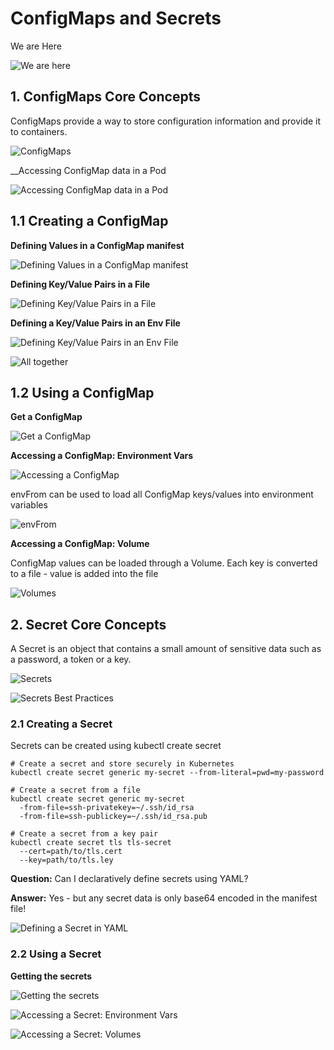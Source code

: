# ConfigMaps and Secrets

We are Here

![We are here](../images/065.png)

## 1. ConfigMaps Core Concepts

ConfigMaps provide a way to store configuration information and provide it to containers.

![ConfigMaps](../images/066.png)

__Accessing ConfigMap data in a Pod

![Accessing ConfigMap data in a Pod](../images/067.png)

## 1.1 Creating a ConfigMap

__Defining Values in a ConfigMap manifest__

![Defining Values in a ConfigMap manifest](../images/068.png)

__Defining Key/Value Pairs in a File__

![Defining Key/Value Pairs in a File](../images/069.png)

__Defining a Key/Value Pairs in an Env File__

![Defining Key/Value Pairs in an Env File](../images/070.png)

![All together](../images/071.png)

## 1.2 Using a ConfigMap

__Get a ConfigMap__

![Get a ConfigMap](../images/072.png)

__Accessing a ConfigMap: Environment Vars__

![Accessing a ConfigMap](../images/073.png)

envFrom can be used to load all ConfigMap keys/values into environment variables

![envFrom](../images/074.png)

__Accessing a ConfigMap: Volume__

ConfigMap values can be loaded through a Volume.
Each key is converted to a file - value is added into the file

![Volumes](../images/075.png)

## 2. Secret Core Concepts

A Secret is an object that contains a small amount of sensitive data such as a password, a token or a key.

![Secrets](../images/076.png)

![Secrets Best Practices](../images/077.png)

### 2.1 Creating a Secret

Secrets can be created using kubectl create secret

```shell
# Create a secret and store securely in Kubernetes
kubectl create secret generic my-secret --from-literal=pwd=my-password

# Create a secret from a file
kubectl create secret generic my-secret
  -from-file=ssh-privatekey=~/.ssh/id_rsa
  -from-file=ssh-publickey=~/.ssh/id_rsa.pub

# Create a secret from a key pair
kubectl create secret tls tls-secret 
  --cert=path/to/tls.cert 
  --key=path/to/tls.ley
```

__Question:__ Can I declaratively define secrets using YAML?

__Answer:__ Yes - but any secret data is only base64 encoded in the manifest file!

![Defining a Secret in YAML](../images/078.png)

### 2.2 Using a Secret

__Getting the secrets__

![Getting the secrets](../images/079.png)

![Accessing a Secret: Environment Vars](../images/080.png)

![Accessing a Secret: Volumes](../images/081.png)

